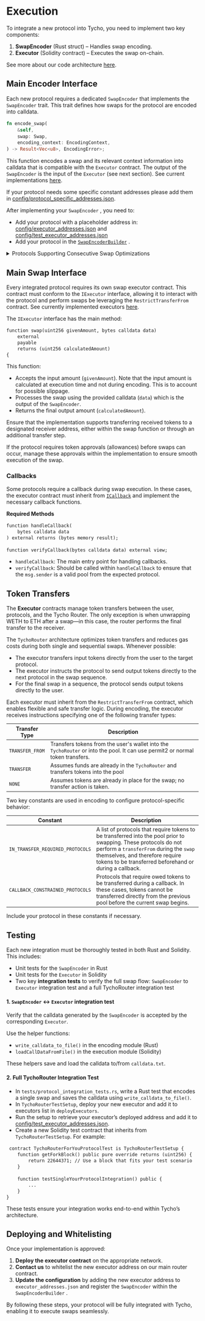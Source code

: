 # Execution

To integrate a new protocol into Tycho, you need to implement two key components:

1. **SwapEncoder** (Rust struct) – Handles swap encoding.
2. **Executor** (Solidity contract) – Executes the swap on-chain.

See more about our code architecture [here](code-architecture.md).

## Main Encoder Interface

Each new protocol requires a dedicated `SwapEncoder` that implements the `SwapEncoder` trait. This trait defines how swaps for the protocol are encoded into calldata.

```rust
fn encode_swap(
    &self,
    swap: Swap,
    encoding_context: EncodingContext,
) -> Result<Vec<u8>, EncodingError>;
```

This function encodes a swap and its relevant context information into calldata that is compatible with the `Executor` contract. The output of the `SwapEncoder` is the input of the `Executor` (see next section). See current implementations [here](https://github.com/propeller-heads/tycho-execution/blob/main/src/encoding/evm/swap_encoder/swap_encoders.rs).

If your protocol needs some specific constant addresses please add them in [config/protocol\_specific\_addresses.json](https://github.com/propeller-heads/tycho-execution/blob/main/config/protocol_specific_addresses.json).

After implementing your `SwapEncoder` , you need to:

* Add your protocol with a placeholder address in: [config/executor\_addresses.json](https://github.com/propeller-heads/tycho-execution/blob/main/config/executor_addresses.json) and [config/test\_executor\_addresses.json](https://github.com/propeller-heads/tycho-execution/blob/main/config/test_executor_addresses.json)
* Add your protocol in the [`SwapEncoderBuilder`](https://github.com/propeller-heads/tycho-execution/blob/main/src/encoding/evm/swap_encoder/builder.rs#L36) .

<details>

<summary>Protocols Supporting Consecutive Swap Optimizations</summary>

As described in the [Swap Group](../../../for-solvers/execution/encoding.md#swap-group) section, our encoding supports protocols which save token transfers between consecutive swaps using systems such as flash accounting. In such cases, as shown in the diagram below using Uniswap V4 as an example, the `SwapEncoder` is still only in charge of encoding a **single swap**. These swaps will then be concatenated at the `StrategyEncoder` level as a single executor call.&#x20;

Depending on the index of the swap in the swap group, the encoder may be responsible for adding additional information which is not necessary in other swaps of the sequence (see the first swap in the diagram below).

<figure><img src="../../../.gitbook/assets/both (1).svg" alt=""><figcaption><p>Diagram representing swap groups</p></figcaption></figure>

<figure><img src="../../../.gitbook/assets/encoding data opt.svg" alt=""><figcaption><p>Output of a SwapEncoder for a group swap</p></figcaption></figure>

</details>

## Main Swap Interface

Every integrated protocol requires its own swap executor contract. This contract must conform to the `IExecutor` interface, allowing it to interact with the protocol and perform swaps be leveraging the `RestrictTransferFrom` contract. See currently implemented executors [here](https://github.com/propeller-heads/tycho-execution/tree/main/foundry/src/executors).

The `IExecutor` interface has the main method:

```solidity
function swap(uint256 givenAmount, bytes calldata data)
    external
    payable
    returns (uint256 calculatedAmount)
{
```

This function:

* Accepts the input amount (`givenAmount`). Note that the input amount is calculated at execution time and not during encoding. This is to account for possible slippage.
* Processes the swap using the provided calldata (`data`) which is the output of the `SwapEncoder`.
* Returns the final output amount (`calculatedAmount`).

Ensure that the implementation supports transferring received tokens to a designated receiver address, either within the swap function or through an additional transfer step.

If the protocol requires token approvals (allowances) before swaps can occur, manage these approvals within the implementation to ensure smooth execution of the swap.

### Callbacks

Some protocols require a callback during swap execution. In these cases, the executor contract must inherit from [`ICallback`](https://github.com/propeller-heads/tycho-execution/blob/main/foundry/interfaces/ICallback.sol) and implement the necessary callback functions.

**Required Methods**

```solidity
function handleCallback(
    bytes calldata data
) external returns (bytes memory result);

function verifyCallback(bytes calldata data) external view;
```

* `handleCallback`: The main entry point for handling callbacks.
* `verifyCallback`: Should be called within `handleCallback` to ensure that the `msg.sender` is a valid pool from the expected protocol.

## Token Transfers

The **Executor** contracts manage token transfers between the user, protocols, and the Tycho Router. The only exception is when unwrapping WETH to ETH after a swap—in this case, the router performs the final transfer to the receiver.

The `TychoRouter` architecture optimizes token transfers and reduces gas costs during both single and sequential swaps. Whenever possible:

* The executor transfers input tokens directly from the user to the target protocol.
* The executor instructs the protocol to send output tokens directly to the next protocol in the swap sequence.
* For the final swap in a sequence, the protocol sends output tokens directly to the user.

Each executor must inherit from the `RestrictTransferFrom` contract, which enables flexible and safe transfer logic. During encoding, the executor receives instructions specifying one of the following transfer types:

| Transfer Type   | Description                                                                                                                    |
| --------------- | ------------------------------------------------------------------------------------------------------------------------------ |
| `TRANSFER_FROM` | Transfers tokens from the user's wallet into the `TychoRouter` or into the pool. It can use permit2 or normal token transfers. |
| `TRANSFER`      | Assumes funds are already in the `TychoRouter` and transfers tokens into the pool                                              |
| `NONE`          | Assumes tokens are already in place for the swap; no transfer action is taken.                                                 |

Two key constants are used in encoding to configure protocol-specific behavior:

| Constant                         | Description                                                                                                                                                                                                                                              |
| -------------------------------- | -------------------------------------------------------------------------------------------------------------------------------------------------------------------------------------------------------------------------------------------------------- |
| `IN_TRANSFER_REQUIRED_PROTOCOLS` | A list of protocols that require tokens to be transferred into the pool prior to swapping. These protocols do not perform a `transferFrom` during the `swap` themselves, and therefore require tokens to be transferred beforehand or during a callback. |
| `CALLBACK_CONSTRAINED_PROTOCOLS` | Protocols that require owed tokens to be transferred during a callback. In these cases, tokens cannot be transferred directly from the previous pool before the current swap begins.                                                                     |

Include your protocol in these constants if necessary.

## Testing

Each new integration must be thoroughly tested in both Rust and Solidity. This includes:

* Unit tests for the `SwapEncoder` in Rust
* Unit tests for the `Executor` in Solidity
* Two key **integration tests** to verify the full swap flow: `SwapEncoder` to `Executor` integration test and a full TychoRouter integration test

#### 1. `SwapEncoder` ↔ `Executor` integration test

Verify that the calldata generated by the `SwapEncoder` is accepted by the corresponding `Executor`.

Use the helper functions:

* `write_calldata_to_file()` in the encoding module (Rust)
* `loadCallDataFromFile()` in the execution module (Solidity)

These helpers save and load the calldata to/from `calldata.txt`.

#### 2. Full TychoRouter Integration Test

* In `tests/protocol_integration_tests.rs`, write a Rust test that encodes a single swap and saves the calldata using `write_calldata_to_file()`.
* In `TychoRouterTestSetup`, deploy your new executor and add it to executors list in `deployExecutors`.
* Run the setup to retrieve your executor’s deployed address and add it to [config/test\_executor\_addresses.json](https://github.com/propeller-heads/tycho-execution/blob/main/config/test_executor_addresses.json).
* Create a new Solidity test contract that inherits from `TychoRouterTestSetup`. For example:

```solidity
 contract TychoRouterForYouProtocolTest is TychoRouterTestSetup {
    function getForkBlock() public pure override returns (uint256) {
        return 22644371; // Use a block that fits your test scenario
    }

    function testSingleYourProtocolIntegration() public {
        ...
    }
}
```

These tests ensure your integration works end-to-end within Tycho’s architecture.

## Deploying and Whitelisting

Once your implementation is approved:

1. **Deploy the executor contract** on the appropriate network.
2. **Contact us** to whitelist the new executor address on our main router contract.
3. **Update the configuration** by adding the new executor address to `executor_addresses.json` and register the `SwapEncoder` within the `SwapEncoderBuilder` .

By following these steps, your protocol will be fully integrated with Tycho, enabling it to execute swaps seamlessly.
